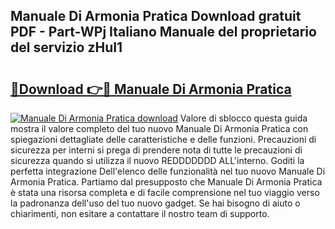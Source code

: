 ## Manuale Di Armonia Pratica Download gratuit PDF - Part-WPj Italiano Manuale del proprietario del servizio zHuI1

# <h2><a href="http://dfe1tkj.blite.top/?on=Manuale+Di+Armonia+Pratica">🔗Download 👉🔴 Manuale Di Armonia Pratica</a></h2>

[![Manuale Di Armonia Pratica download](https://i.imgur.com/lujVjoI.png)](http://dfe1tkj.blite.top/?on=Manuale+Di+Armonia+Pratica)
Valore di sblocco questa guida mostra il valore completo del tuo nuovo Manuale Di Armonia Pratica con spiegazioni dettagliate delle caratteristiche e delle funzioni. Precauzioni di sicurezza per interni si prega di prendere nota di tutte le precauzioni di sicurezza quando si utilizza il nuovo REDDDDDDD ALL'interno. Goditi la perfetta integrazione Dell'elenco delle funzionalità nel tuo nuovo Manuale Di Armonia Pratica. Partiamo dal presupposto che Manuale Di Armonia Pratica è stata una risorsa completa e di facile comprensione nel tuo viaggio verso la padronanza dell'uso del tuo nuovo gadget. Se hai bisogno di aiuto o chiarimenti, non esitare a contattare il nostro team di supporto.
